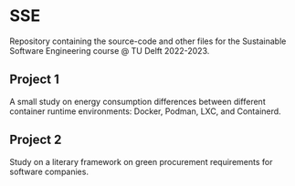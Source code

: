 # SSE

Repository containing the source-code and other files for the Sustainable Software Engineering course @ TU Delft 2022-2023.

## Project 1

A small study on energy consumption differences between different container runtime environments: Docker, Podman, LXC, and Containerd.

## Project 2

Study on a literary framework on green procurement requirements for software companies.
